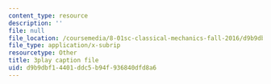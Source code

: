 ```yaml
---
content_type: resource
description: ''
file: null
file_location: /coursemedia/8-01sc-classical-mechanics-fall-2016/d9b9dbf14401ddc5b94f936840dfd8a6_0EMIK-6LUE4.srt
file_type: application/x-subrip
resourcetype: Other
title: 3play caption file
uid: d9b9dbf1-4401-ddc5-b94f-936840dfd8a6
---
```

